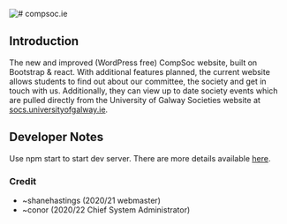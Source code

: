 ![# compsoc.ie](https://compsoc.ie/assets/img/compsoc_banner_blue_black.png)

## Introduction

The new and improved (WordPress free) CompSoc website, built on Bootstrap &amp; react. With additional features planned, the current website allows students to find out about our committee, the society and get in touch with us. Additionally, they can view up to date society events which are pulled directly from the University of Galway Societies website at [socs.universityofgalway.ie](https://socs.universityofgalway.ie/societies/).

## Developer Notes

Use npm start to start dev server. There are more details available [here](https://www.youtube.com/watch?v=dQw4w9WgXcQ).

### Credit

-   ~shanehastings (2020/21 webmaster)
-   ~conor (2020/22 Chief System Administrator)
